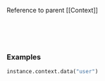 Reference to parent [[Context]]

<br>
<br>
<br>

### Examples

```python
instance.context.data("user")
```